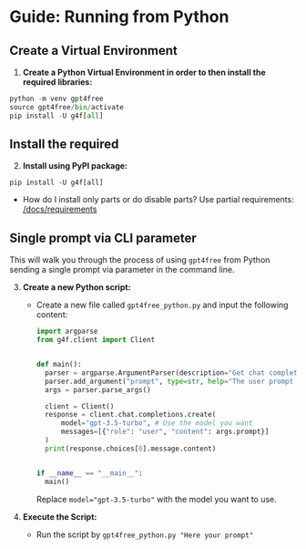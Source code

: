 # Guide: Running from Python

## Create a Virtual Environment
1. **Create a Python Virtual Environment in order to then install the required libraries:**

```python
python -m venv gpt4free
source gpt4free/bin/activate
pip install -U g4f[all]
````

## Install the required 
2. **Install using PyPI package:**
```
pip install -U g4f[all]
```
   - How do I install only parts or do disable parts?
   Use partial requirements: [/docs/requirements](https://github.com/pcastagnaro/gpt4free/blob/main/docs/requirements.md)

## Single prompt via CLI parameter
This will walk you through the process of using `gpt4free` from Python sending a single prompt via parameter in the command line.

3. **Create a new Python script:**
   - Create a new file called `gpt4free_python.py` and input the following content:
     ```python
     import argparse
     from g4f.client import Client


     def main():
       parser = argparse.ArgumentParser(description="Get chat completion with user prompt")
       parser.add_argument("prompt", type=str, help="The user prompt to complete")
       args = parser.parse_args()

       client = Client()
       response = client.chat.completions.create(
           model="gpt-3.5-turbo", # Use the model you want
           messages=[{"role": "user", "content": args.prompt}]
       )
       print(response.choices[0].message.content)


     if __name__ == "__main__":
       main()

     ````
     Replace `model="gpt-3.5-turbo"` with the model you want to use.

4. **Execute the Script:**
   - Run the script by `gpt4free_python.py "Here your prompt"`
